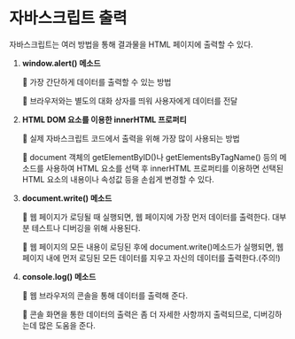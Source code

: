 # 자바스크립트 출력

자바스크립트는 여러 방법을 통해 결과물을 HTML 페이지에 출력할 수 있다.

1. **window.alert() 메소드**
    
    🔸 가장 간단하게 데이터를 출력할 수 있는 방법
    
    🔸 브라우저와는 별도의 대화 상자를 띄워 사용자에게 데이터를 전달
    
2. **HTML DOM 요소를 이용한 innerHTML 프로퍼티**
    
    🔸 실제 자바스크립트 코드에서 출력을 위해 가장 많이 사용되는 방법
    
    🔸 document 객체의 getElementByID()나 getElementsByTagName() 등의 메소드를 사용하여 HTML 요소를 선택 후 innerHTML 프로퍼티를 이용하면 선택된 HTML 요소의 내용이나 속성값 등을 손쉽게 변경할 수 있다.
    
3. **document.write() 메소드**
    
    🔸 웹 페이지가 로딩될 때 실행되면, 웹 페이지에 가장 먼저 데이터를 출력한다. 대부분 테스트나 디버깅을 위해 사용된다.
    
    🔸 웹 페이지의 모든 내용이 로딩된 후에 document.write()메소드가 실행되면, 웹 페이지 내에 먼저 로딩된 모든 데이터를 지우고 자신의 데이터를 출력한다.(주의!)
    
4. **console.log() 메소드**
    
    🔸 웹 브라우저의 콘솔을 통해 데이터를 출력해 준다.
    
    🔸 콘솔 화면을 통한 데이터의 출력은 좀 더 자세한 사항까지 출력되므로, 디버깅하는데 많은 도움을 준다.